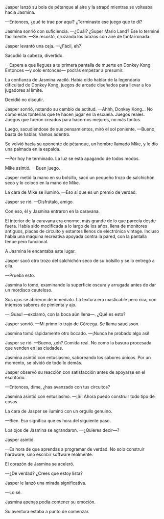 Jasper lanzó su bola de pétanque al aire y la atrapó mientras se volteaba hacia Jasmina.

—Entonces, ¿qué te trae por aquí? ¿Terminaste ese juego que te di?

Jasmina sonrió con suficiencia. —¿Cuál? ¿Super Mario Land? Ese lo terminé fácilmente. —Se recostó, cruzando los brazos con aire de fanfarronada.

Jasper levantó una ceja. —¿Fácil, eh?

Sacudió la cabeza, divertido.

—Espera a que llegues a tu primera pantalla de muerte en Donkey Kong. Entonces —y solo entonces— podrás empezar a presumir.

La confianza de Jasmina vaciló. Había oído hablar de la legendaria dificultad de Donkey Kong, juegos de arcade diseñados para llevar a los jugadores al límite.

Decidió no discutir.

Jasper sonrió, notando su cambio de actitud. —Ahhh, Donkey Kong... No como esas tonterías que te hacen jugar en la escuela. Juegos reales. Juegos que fueron creados para hacernos mejores, no más tontos.

Luego, sacudiéndose de sus pensamientos, miró el sol poniente. —Bueno, basta de hablar. Vamos adentro.

Se volvió hacia su oponente de pétanque, un hombre llamado Mike, y le dio una palmada en la espalda.

—Por hoy he terminado. La luz se está apagando de todos modos.

Mike asintió. —Buen juego.

Jasper metió la mano en su bolsillo, sacó un pequeño trozo de salchichón seco y lo colocó en la mano de Mike.

La cara de Mike se iluminó. —Eso sí que es un premio de verdad.

Jasper se rió. —Disfrútalo, amigo.

Con eso, él y Jasmina entraron en la caravana.

El interior de la caravana era enorme, más grande de lo que parecía desde fuera. Había sido modificada a lo largo de los años, llena de monitores antiguos, placas de circuito y estantes llenos de electrónica vintage. Incluso había una máquina recreativa apoyada contra la pared, con la pantalla tenue pero funcional.

A Jasmina le encantaba este lugar.

Jasper sacó otro trozo del salchichón seco de su bolsillo y se lo entregó a ella.

—Prueba esto.

Jasmina lo tomó, examinando la superficie oscura y arrugada antes de dar un mordisco cauteloso.

Sus ojos se abrieron de inmediato. La textura era masticable pero rica, con intensos sabores de pimienta y ajo.

—¡Guau! —exclamó, con la boca aún llena—. ¿Qué es esto?

Jasper sonrió. —Mi primo lo trajo de Córcega. Se llama saucisson.

Jasmina tomó rápidamente otro bocado. —¡Nunca he probado algo así!

Jasper se rió. —Bueno, ¿eh? Comida real. No como la basura procesada que venden en las ciudades.

Jasmina asintió con entusiasmo, saboreando los sabores únicos. Por un momento, se olvidó de todo lo demás.

Jasper observó su reacción con satisfacción antes de apoyarse en el escritorio.

—Entonces, dime, ¿has avanzado con tus circuitos?

Jasmina asintió con entusiasmo. —¡Sí! Ahora puedo construir todo tipo de cosas.

La cara de Jasper se iluminó con un orgullo genuino.

—Bien. Eso significa que es hora del siguiente paso.

Los ojos de Jasmina se agrandaron. —¿Quieres decir—?

Jasper asintió.

—Es hora de que aprendas a programar de verdad. No solo construir hardware, sino escribir software realmente.

El corazón de Jasmina se aceleró.

—¿De verdad? ¿Crees que estoy lista?

Jasper le lanzó una mirada significativa.

—Lo sé.

Jasmina apenas podía contener su emoción.

Su aventura estaba a punto de comenzar.